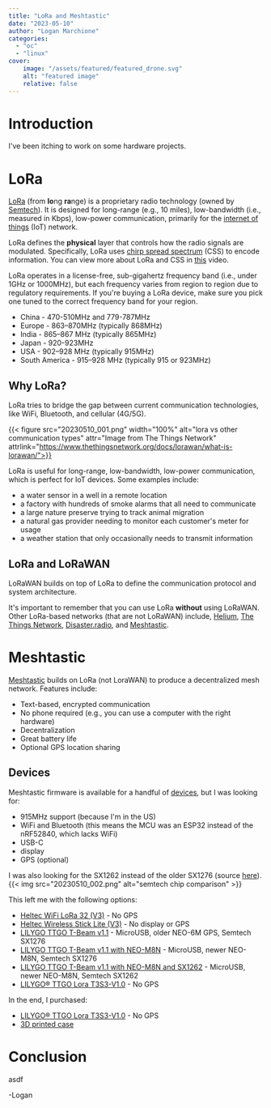```yaml
---
title: "LoRa and Meshtastic"
date: "2023-05-10"
author: "Logan Marchione"
categories:
  - "oc"
  - "linux"
cover:
    image: "/assets/featured/featured_drone.svg"
    alt: "featured image"
    relative: false
---
```


# Introduction

I've been itching to work on some hardware projects.

# LoRa

[LoRa](https://en.wikipedia.org/wiki/LoRa) (from **lo**ng **ra**nge) is a proprietary radio technology (owned by [Semtech](https://en.wikipedia.org/wiki/Semtech)). It is designed for long-range (e.g., 10 miles), low-bandwidth (i.e., measured in Kbps), low-power communication, primarily for the [internet of things](https://en.wikipedia.org/wiki/Internet_of_things) (IoT) network.

LoRa defines the **physical** layer that controls how the radio signals are modulated. Specifically, LoRa uses [chirp spread spectrum](https://en.wikipedia.org/wiki/Chirp_spread_spectrum) (CSS) to encode information. You can view more about LoRa and CSS in [this](https://www.youtube.com/watch?v=dxYY097QNs0) video.

LoRa operates in a license-free, sub-gigahertz frequency band (i.e., under 1GHz or 1000MHz), but each frequency varies from region to region due to regulatory requirements. If you're buying a LoRa device, make sure you pick one tuned to the correct frequency band for your region.

* China - 470-510MHz and 779-787MHz
* Europe - 863–870MHz (typically 868MHz)
* India - 865–867 MHz (typically 865MHz)
* Japan - 920-923MHz
* USA - 902–928 MHz (typically 915MHz)
* South America - 915–928 MHz (typically 915 or 923MHz)

## Why LoRa?

LoRa tries to bridge the gap between current communication technologies, like WiFi, Bluetooth, and cellular (4G/5G).

{{< figure src="20230510_001.png" width="100%" alt="lora vs other communication types" attr="Image from The Things Network" attrlink="https://www.thethingsnetwork.org/docs/lorawan/what-is-lorawan/">}}

LoRa is useful for long-range, low-bandwidth, low-power communication, which is perfect for IoT devices. Some examples include:

* a water sensor in a well in a remote location
* a factory with hundreds of smoke alarms that all need to communicate
* a large nature preserve trying to track animal migration
* a natural gas provider needing to monitor each customer's meter for usage
* a weather station that only occasionally needs to transmit information

## LoRa and LoRaWAN

LoRaWAN builds on top of LoRa to define the communication protocol and system architecture. 

It's important to remember that you can use LoRa **without** using LoRaWAN. Other LoRa-based networks (that are not LoRaWAN) include, [Helium](https://www.helium.com/), [The Things Network](https://www.thethingsnetwork.org/), [Disaster.radio](https://disaster.radio/), and [Meshtastic](https://meshtastic.org/).

# Meshtastic

[Meshtastic](https://meshtastic.org/) builds on LoRa (not LoraWAN) to produce a decentralized mesh network. Features include:

* Text-based, encrypted communication
* No phone required (e.g., you can use a computer with the right hardware)
* Decentralization
* Great battery life
* Optional GPS location sharing

## Devices

Meshtastic firmware is available for a handful of [devices](https://meshtastic.org/docs/supported-hardware), but I was looking for:

* 915MHz support (because I'm in the US)
* WiFi and Bluetooth (this means the MCU was an ESP32 instead of the nRF52840, which lacks WiFi)
* USB-C
* display
* GPS (optional)

I was also looking for the SX1262 instead of the older SX1276 (source [here](https://www.semtech.com/uploads/design-support/SG-SEMTECH-WSP.pdf)).
{{< img src="20230510_002.png" alt="semtech chip comparison" >}}

This left me with the following options:

* [Heltec WiFi LoRa 32 (V3)](https://heltec.org/project/wifi-lora-32-v3/) - No GPS
* [Heltec Wireless Stick Lite (V3)](https://heltec.org/project/wireless-stick-lite-v2/) - No display or GPS
* [LILYGO TTGO T-Beam v1.1](https://www.aliexpress.us/item/2255800992363816.html) - MicroUSB, older NEO-6M GPS, Semtech SX1276
* [LILYGO TTGO T-Beam v1.1 with NEO-M8N](https://www.aliexpress.us/item/2251832703268452.html) - MicroUSB, newer NEO-M8N, Semtech SX1276
* [LILYGO TTGO T-Beam v1.1 with NEO-M8N and SX1262](https://www.aliexpress.us/item/2255801100907218.html) - MicroUSB, newer NEO-M8N, Semtech SX1262
* [LILYGO® TTGO Lora T3S3-V1.0](https://www.aliexpress.us/item/3256804440825086.html) - No GPS


In the end, I purchased:

* [LILYGO® TTGO Lora T3S3-V1.0](https://www.aliexpress.us/item/3256804440825086.html) - No GPS
* [3D printed case](https://www.etsy.com/listing/1470821285/ttgo-t3s3-case-for-meshtastic)


# Conclusion

asdf

\-Logan